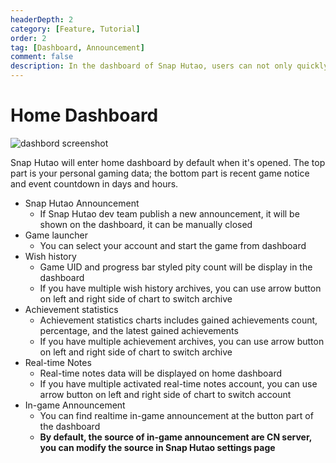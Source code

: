 ```yaml
---
headerDepth: 2
category: [Feature, Tutorial]
order: 2
tag: [Dashboard, Announcement]
comment: false
description: In the dashboard of Snap Hutao, users can not only quickly view an overview of their current account data but also access real-time in-game announcements.
---
```


# Home Dashboard

![dashbord screenshot](https://img.alicdn.com/imgextra/i1/1797064093/O1CN01KtqmTn1g6e0ylZXLp_!!1797064093.png_.webp)

Snap Hutao will enter home dashboard by default when it's opened. The top part is your personal gaming data; the bottom
part is recent game notice and event countdown in days and hours.

- Snap Hutao Announcement
  - If Snap Hutao dev team publish a new announcement, it will be shown on the dashboard, it can be manually closed
- Game launcher
  - You can select your account and start the game from dashboard
- Wish history
  - Game UID and progress bar styled pity count will be display in the dashboard
  - If you have multiple wish history archives, you can use arrow button on left and right side of chart to switch archive
- Achievement statistics
  - Achievement statistics charts includes gained achievements count, percentage, and the latest gained achievements
  - If you have multiple achievement archives, you can use arrow button on left and right side of chart to switch archive
- Real-time Notes
  - Real-time notes data will be displayed on home dashboard
  - If you have multiple activated real-time notes account, you can use arrow button on left and right side of
    chart to switch account
- In-game Announcement
  - You can find realtime in-game announcement at the button part of the dashboard
  - **By default, the source of in-game announcement are CN server, you can modify the source in Snap Hutao settings page**
